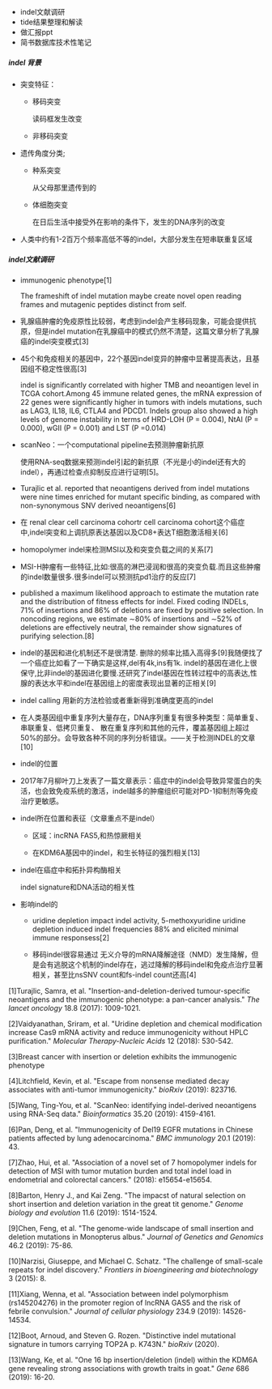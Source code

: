 - indel文献调研
- tide结果整理和解读
- 做汇报ppt
- 简书数据库技术性笔记



##### indel 背景

- 突变特征：

  - 移码突变

    读码框发生改变

  - 非移码突变

- 遗传角度分类;

  - 种系突变

    从父母那里遗传到的

  - 体细胞突变

    在日后生活中接受外在影响的条件下，发生的DNA序列的改变

- 人类中约有1-2百万个频率高低不等的indel，大部分发生在短串联重复区域



##### indel文献调研

- immunogenic phenotype[1]

  The frameshift of indel mutation maybe create novel open reading frames and mutagenic peptides distinct from self. 

- 乳腺癌肿瘤的免疫原性比较弱，考虑到indel会产生移码现象，可能会提供抗原，但是indel mutation在乳腺癌中的模式仍然不清楚，这篇文章分析了乳腺癌的indel突变模式[3]

- 45个和免疫相关的基因中，22个基因indel变异的肿瘤中显著提高表达，且基因组不稳定性很高[3]

  indel is significantly correlated with higher TMB and neoantigen level in TCGA cohort.Among 45 immune related genes, the mRNA expression of 22 genes were significantly higher in tumors with indels mutations, such as LAG3, IL18, IL6, CTLA4 and PDCD1. Indels group also showed a high levels of genome instability in terms of HRD-LOH (P = 0.004), NtAI (P = 0.000), wGII (P = 0.001) and LST (P =0.014)

- scanNeo：一个computational pipeline去预测肿瘤新抗原

  使用RNA-seq数据来预测indel引起的新抗原（不光是小的indel还有大的indel），再通过检查点抑制反应进行证明[5]。

- Turajlic et al. reported that neoantigens derived from indel mutations were nine times enriched for mutant specific binding, as compared with non-synonymous SNV derived neoantigens[6]

- 在 renal clear cell carcinoma cohortr cell carcinoma cohort这个癌症中,indel突变和上调抗原表达基因以及CD8+表达T细胞激活相关[6]

- homopolymer indel来检测MSI以及和突变负载之间的关系[7]

- MSI-H肿瘤有一些特征,比如:很高的淋巴浸润和很高的突变负载.而且这些肿瘤的indel数量很多.很多indel可以预测抗pd1治疗的反应[7]

- published a maximum likelihood approach to estimate the mutation rate and the distribution of fitness effects for indel. Fixed coding INDELs, 71% of insertions and 86% of deletions are fixed by positive selection. In noncoding regions, we estimate ∼80% of insertions and ∼52% of deletions are effectively neutral, the remainder show signatures of purifying selection.[8]

- indel的基因和进化机制还不是很清楚. 删除的频率比插入高得多[9]我随便找了一个癌症比如看了一下确实是这样,del有4k,ins有1k. indel的基因在进化上很保守,比非indel的基因进化要慢.还研究了indel基因在性转过程中的高表达,性腺的表达水平和indel在基因组上的密度表现出显著的正相关[9]

- indel calling 用新的方法检验或者重新得到准确度更高的indel

- 在人类基因组中重复序列大量存在，DNA序列重复有很多种类型：简单重复、串联重复、低拷贝重复、 散在重复序列和其他的元件，覆盖基因组上超过50%的部分。会导致各种不同的序列分析错误。——关于检测INDEL的文章[10]

- indel的位置

- 2017年7月柳叶刀上发表了一篇文章表示：癌症中的indel会导致异常蛋白的失活，也会致免疫系统的激活，indel越多的肿瘤组织可能对PD-1抑制剂等免疫治疗更敏感。

- indel所在位置和表征（文章重点不是indel）

  - 区域：incRNA FAS5,和热惊厥相关

  - 在KDM6A基因中的indel，和生长特征的强烈相关[13]

    

- indel在癌症中和拓扑异构酶相关

  indel signature和DNA活动的相关性





- 影响indel的

  - uridine depletion impact indel activity, 5-methoxyuridine uridine depletion induced indel frequencies 88% and elicited minimal immune responsess[2]

  - 移码indel很容易通过 无义介导的mRNA降解途径（NMD）发生降解，但是会有逃脱这个机制的indel存在，逃过降解的移码indel和免疫点治疗显著相关，甚至比nsSNV count和fs-indel count还高[4]

    





[1]Turajlic, Samra, et al. "Insertion-and-deletion-derived tumour-specific neoantigens and the immunogenic phenotype: a pan-cancer analysis." *The lancet oncology* 18.8 (2017): 1009-1021.

[2]Vaidyanathan, Sriram, et al. "Uridine depletion and chemical modification increase Cas9 mRNA activity and reduce immunogenicity without HPLC purification." *Molecular Therapy-Nucleic Acids* 12 (2018): 530-542.

[3]Breast cancer with insertion or deletion exhibits the immunogenic phenotype

[4]Litchfield, Kevin, et al. "Escape from nonsense mediated decay associates with anti-tumor immunogenicity." *bioRxiv* (2019): 823716.

[5]Wang, Ting-You, et al. "ScanNeo: identifying indel-derived neoantigens using RNA-Seq data." *Bioinformatics* 35.20 (2019): 4159-4161.

[6]Pan, Deng, et al. "Immunogenicity of Del19 EGFR mutations in Chinese patients affected by lung adenocarcinoma." *BMC immunology* 20.1 (2019): 43.

[7]Zhao, Hui, et al. "Association of a novel set of 7 homopolymer indels for detection of MSI with tumor mutation burden and total indel load in endometrial and colorectal cancers." (2018): e15654-e15654.

[8]Barton, Henry J., and Kai Zeng. "The impacst of natural selection on short insertion and deletion variation in the great tit genome." *Genome biology and evolution* 11.6 (2019): 1514-1524.

[9]Chen, Feng, et al. "The genome-wide landscape of small insertion and deletion mutations in Monopterus albus." *Journal of Genetics and Genomics* 46.2 (2019): 75-86.

[10]Narzisi, Giuseppe, and Michael C. Schatz. "The challenge of small-scale repeats for indel discovery." *Frontiers in bioengineering and biotechnology* 3 (2015): 8.

[11]Xiang, Wenna, et al. "Association between indel polymorphism (rs145204276) in the promoter region of lncRNA GAS5 and the risk of febrile convulsion." *Journal of cellular physiology* 234.9 (2019): 14526-14534.

[12]Boot, Arnoud, and Steven G. Rozen. "Distinctive indel mutational signature in tumors carrying TOP2A p. K743N." *bioRxiv* (2020).

[13]Wang, Ke, et al. "One 16 bp insertion/deletion (indel) within the KDM6A gene revealing strong associations with growth traits in goat." *Gene* 686 (2019): 16-20.